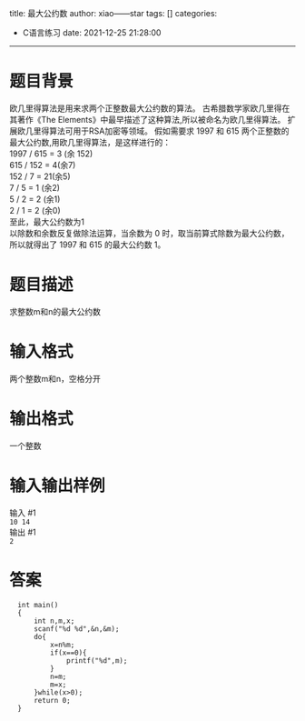title: 最大公约数
author: xiao——star
tags: []
categories:
  - C语言练习
date: 2021-12-25 21:28:00
---
# 题目背景
欧几里得算法是用来求两个正整数最大公约数的算法。
古希腊数学家欧几里得在其著作《The Elements》中最早描述了这种算法,所以被命名为欧几里得算法。 扩展欧几里得算法可用于RSA加密等领域。
假如需要求 1997 和 615 两个正整数的最大公约数,用欧几里得算法，是这样进行的：  
1997 / 615 = 3 (余 152)  
615 / 152 = 4(余7)  
152 / 7 = 21(余5)  
7 / 5 = 1 (余2)  
5 / 2 = 2 (余1)  
2 / 1 = 2 (余0)  
至此，最大公约数为1      
以除数和余数反复做除法运算，当余数为 0 时，取当前算式除数为最大公约数，所以就得出了 1997 和 615 的最大公约数 1。

# 题目描述
求整数m和n的最大公约数

# 输入格式
两个整数m和n，空格分开

# 输出格式
一个整数

# 输入输出样例
输入 #1  
`10 14`  
输出 #1  
`2`  
# 答案
      int main()
      {
          int n,m,x;
          scanf("%d %d",&n,&m);
          do{
              x=n%m;
              if(x==0){
                  printf("%d",m);
              }
              n=m;
              m=x;
          }while(x>0);
          return 0;
      }

